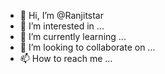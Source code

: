 - 👋 Hi, I’m @Ranjitstar
- 👀 I’m interested in ...
- 🌱 I’m currently learning ...
- 💞️ I’m looking to collaborate on ...
- 📫 How to reach me ...

<!---
Ranjitstar/Ranjitstar is a ✨ special ✨ repository because its `README.md` (this file) appears on your GitHub profile.
You can click the Preview link to take a look at your changes.
--->
